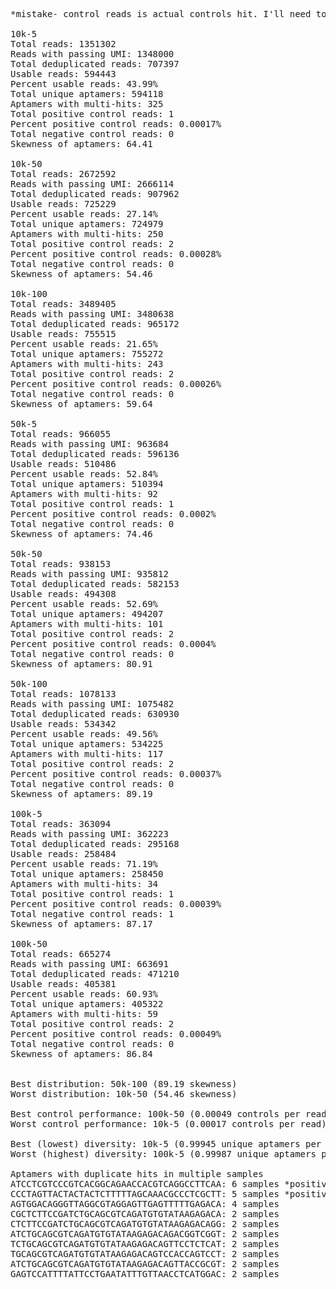 <pre>
*mistake- control reads is actual controls hit. I'll need to redo it to count the actual control reads number

10k-5
Total reads: 1351302
Reads with passing UMI: 1348000
Total deduplicated reads: 707397
Usable reads: 594443
Percent usable reads: 43.99%
Total unique aptamers: 594118
Aptamers with multi-hits: 325
Total positive control reads: 1
Percent positive control reads: 0.00017%
Total negative control reads: 0
Skewness of aptamers: 64.41

10k-50
Total reads: 2672592
Reads with passing UMI: 2666114
Total deduplicated reads: 907962
Usable reads: 725229
Percent usable reads: 27.14%
Total unique aptamers: 724979
Aptamers with multi-hits: 250
Total positive control reads: 2
Percent positive control reads: 0.00028%
Total negative control reads: 0
Skewness of aptamers: 54.46

10k-100
Total reads: 3489405
Reads with passing UMI: 3480638
Total deduplicated reads: 965172
Usable reads: 755515
Percent usable reads: 21.65%
Total unique aptamers: 755272
Aptamers with multi-hits: 243
Total positive control reads: 2
Percent positive control reads: 0.00026%
Total negative control reads: 0
Skewness of aptamers: 59.64

50k-5
Total reads: 966055
Reads with passing UMI: 963684
Total deduplicated reads: 596136
Usable reads: 510486
Percent usable reads: 52.84%
Total unique aptamers: 510394
Aptamers with multi-hits: 92
Total positive control reads: 1
Percent positive control reads: 0.0002%
Total negative control reads: 0
Skewness of aptamers: 74.46

50k-50
Total reads: 938153
Reads with passing UMI: 935812
Total deduplicated reads: 582153
Usable reads: 494308
Percent usable reads: 52.69%
Total unique aptamers: 494207
Aptamers with multi-hits: 101
Total positive control reads: 2
Percent positive control reads: 0.0004%
Total negative control reads: 0
Skewness of aptamers: 80.91

50k-100
Total reads: 1078133
Reads with passing UMI: 1075482
Total deduplicated reads: 630930
Usable reads: 534342
Percent usable reads: 49.56%
Total unique aptamers: 534225
Aptamers with multi-hits: 117
Total positive control reads: 2
Percent positive control reads: 0.00037%
Total negative control reads: 0
Skewness of aptamers: 89.19

100k-5
Total reads: 363094
Reads with passing UMI: 362223
Total deduplicated reads: 295168
Usable reads: 258484
Percent usable reads: 71.19%
Total unique aptamers: 258450
Aptamers with multi-hits: 34
Total positive control reads: 1
Percent positive control reads: 0.00039%
Total negative control reads: 1
Skewness of aptamers: 87.17

100k-50
Total reads: 665274
Reads with passing UMI: 663691
Total deduplicated reads: 471210
Usable reads: 405381
Percent usable reads: 60.93%
Total unique aptamers: 405322
Aptamers with multi-hits: 59
Total positive control reads: 2
Percent positive control reads: 0.00049%
Total negative control reads: 0
Skewness of aptamers: 86.84


Best distribution: 50k-100 (89.19 skewness)
Worst distribution: 10k-50 (54.46 skewness)

Best control performance: 100k-50 (0.00049 controls per read)
Worst control performance: 10k-5 (0.00017 controls per read)

Best (lowest) diversity: 10k-5 (0.99945 unique aptamers per read)
Worst (highest) diversity: 100k-5 (0.99987 unique aptamers per read)

Aptamers with duplicate hits in multiple samples
ATCCTCGTCCCGTCACGGCAGAACCACGTCAGGCCTTCAA: 6 samples *positive control
CCCTAGTTACTACTACTCTTTTTAGCAAACGCCCTCGCTT: 5 samples *positive control
AGTGGACAGGGTTAGGCGTAGGAGTTGAGTTTTTGAGACA: 4 samples
CGCTCTTCCGATCTGCAGCGTCAGATGTGTATAAGAGACA: 2 samples
CTCTTCCGATCTGCAGCGTCAGATGTGTATAAGAGACAGG: 2 samples
ATCTGCAGCGTCAGATGTGTATAAGAGACAGACGGTCGGT: 2 samples
TCTGCAGCGTCAGATGTGTATAAGAGACAGTTCCTCTCAT: 2 samples
TGCAGCGTCAGATGTGTATAAGAGACAGTCCACCAGTCCT: 2 samples
ATCTGCAGCGTCAGATGTGTATAAGAGACAGTTACCGCGT: 2 samples
GAGTCCATTTTATTCCTGAATATTTGTTAACCTCATGGAC: 2 samples
<pre>
